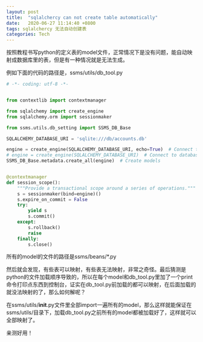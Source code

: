 ```yaml
---
layout: post
title:  "sqlalchercy can not create table automatically"
date:   2020-06-27 11:14:40 +0800
tags: sqlalchercy 无法自动创建表
categories: Tech
---
```


按照教程书写python的定义表的model文件，正常情况下是没有问题，能自动映射成数据库里的表，但是有一种情况就是无法生成。

例如下面的代码的路径是，ssms/utils/db_tool.py

```py
# -*- coding: utf-8 -*-


from contextlib import contextmanager

from sqlalchemy import create_engine
from sqlalchemy.orm import sessionmaker

from ssms.utils.db_setting import SSMS_DB_Base

SQLALCHEMY_DATABASE_URI = 'sqlite:///db/accounts.db'

engine = create_engine(SQLALCHEMY_DATABASE_URI, echo=True)  # Connect to database
# engine = create_engine(SQLALCHEMY_DATABASE_URI)  # Connect to database
SSMS_DB_Base.metadata.create_all(engine)  # Create models


@contextmanager
def session_scope():
    """Provide a transactional scope around a series of operations."""
    s = sessionmaker(bind=engine)()
    s.expire_on_commit = False
    try:
        yield s
        s.commit()
    except:
        s.rollback()
        raise
    finally:
        s.close()

```

所有的model的文件的路径是ssms/beans/*.py

然后就会发现，有些表可以映射，有些表无法映射，非常之奇怪。最后猜测是python的文件加载顺序导致的，所以在每个model和db_tool.py里加了一个print 命令打印点东西到控制台，证实在db_tool.py前加载的都可以映射，在后面加载的就没法映射的了，那么如何解呢？

在ssms/utils/__init__.py文件里全部import一遍所有的model，那么这样就能保证在ssms/utils/目录下，加载db_tool.py之前所有的model都被加载好了，这样就可以全部映射了。

亲测好用！

